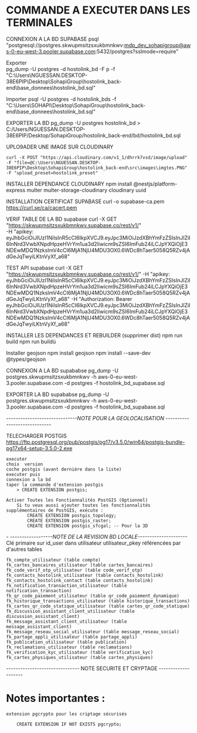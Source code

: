 #                        COMMANDE A EXECUTER DANS LES TERMINALES

CONNEXION A LA BD SUPABASE
    psql "postgresql://postgres.skwupmsitzsxukbmnkwv:mdp_dev_sohapigroup@aws-0-eu-west-3.pooler.supabase.com:5432/postgres?sslmode=require"

Exporter  
    pg_dump -U postgres -d hostolink_bd -F p -f "C:\Users\NGUESSAN.DESKTOP-38E6PIP\Desktop\SohapiGroup\hostolink_back-end\base_donnees\hostolink_bd.sql"
    
Importer 
    psql -U postgres -d hostolink_bds -f "C:\Users\SOHAPI\Desktop\SohapiGroup\hostolink_back-end\base_donnees\hostolink_bd.sql"

EXPORTER LA BD
    pg_dump -U postgres hostolink_bd > C:/Users/NGUESSAN.DESKTOP-38E6PIP/Desktop/SohapiGroup/hostolink_back-end/bd/hostolink_bd.sql

UPLO9ADER UNE IMAGE SUR CLOUDINARY

    curl -X POST "https://api.cloudinary.com/v1_1/dhrrk7vsd/image/upload" -F "file=@C:\Users\NGUESSAN.DESKTOP-38E6PIP\Desktop\SohapiGroup\hostolink_back-end\src\images\imgtes.PNG" -F "upload_preset=hostolink_preset"

INSTALLER DEPENDANCE CLOUDINARY
    npm install @nestjs/platform-express multer multer-storage-cloudinary cloudinary uuid

INSTALLATION CERTIFICAT SUPABASE
    curl -o supabase-ca.pem https://curl.se/ca/cacert.pem

VERIF TABLE DE LA BD supabase
    curl -X GET "https://skwupmsitzsxukbmnkwv.supabase.co/rest/v1/" \
  -H "apikey: eyJhbGciOiJIUzI1NiIsInR5cCI6IkpXVCJ9.eyJpc3MiOiJzdXBhYmFzZSIsInJlZiI6InNrd3VwbXNpdHpzeHVrYm1ua3d2Iiwicm9sZSI6ImFub24iLCJpYXQiOjE3NDEwMDQ1NzksImV4cCI6MjA1NjU4MDU3OX0.6WDc8hTaer5058Q5RZv4jAdGeJqTwyiLKtnVyXf_a68"

TEST API supabase
    curl -X GET "https://skwupmsitzsxukbmnkwv.supabase.co/rest/v1/" -H "apikey: eyJhbGciOiJIUzI1NiIsInR5cCI6IkpXVCJ9.eyJpc3MiOiJzdXBhYmFzZSIsInJlZiI6InNrd3VwbXNpdHpzeHVrYm1ua3d2Iiwicm9sZSI6ImFub24iLCJpYXQiOjE3NDEwMDQ1NzksImV4cCI6MjA1NjU4MDU3OX0.6WDc8hTaer5058Q5RZv4jAdGeJqTwyiLKtnVyXf_a68" -H "Authorization: Bearer eyJhbGciOiJIUzI1NiIsInR5cCI6IkpXVCJ9.eyJpc3MiOiJzdXBhYmFzZSIsInJlZiI6InNrd3VwbXNpdHpzeHVrYm1ua3d2Iiwicm9sZSI6ImFub24iLCJpYXQiOjE3NDEwMDQ1NzksImV4cCI6MjA1NjU4MDU3OX0.6WDc8hTaer5058Q5RZv4jAdGeJqTwyiLKtnVyXf_a68"


INSTALLER LES DEPENDANCES ET REBUILDER (supprimer dist)
    npm run build
    npm run buildù

Installer geojson
    npm install geojson
    npm install --save-dev @types/geojson

CONNEXION A LA BD supababse 
    pg_dump -U postgres.skwupmsitzsxukbmnkwv -h aws-0-eu-west-3.pooler.supabase.com -d postgres -f hostolink_bd_supabase.sql

EXPORTER LA BD supababse
    pg_dump -U postgres.skwupmsitzsxukbmnkwv -h aws-0-eu-west-3.pooler.supabase.com -d postgres -f hostolink_bd_supabase.sql


*------------------------------NOTE POUR LA GEOLOCALISATION -----------------------------*

TELECHARGER POSTGIS 
    https://ftp.postgresql.org/pub/postgis/pg17/v3.5.0/win64/postgis-bundle-pg17x64-setup-3.5.0-2.exe

    executer
    choix  version 
    coche postgis (avant dernière dans la liste)
    executer puis 
    connexion a la bd
    taper la commande d'extension postgis
        > CREATE EXTENSION postgis;
        
    Activer Toutes les Fonctionnalités PostGIS (Optionnel)
        Si tu veux aussi ajouter toutes les fonctionnalités supplémentaires de PostGIS, exécute :
            CREATE EXTENSION postgis_topology; 
            CREATE EXTENSION postgis_raster;
            CREATE EXTENSION postgis_sfcgal; -- Pour la 3D


*-  ------------------NOTE DE LA REVISION BD LOCALE---------------------*
Clé primaire sur id_user dans utilisateur utilisateur_pkey référencées par d'autres tables

    fk_compte_utilisateur (table compte)
    fk_cartes_bancaires_utilisateur (table cartes_bancaires)
    fk_code_verif_otp_utilisateur (table code_verif_otp)
    fk_contacts_hostolink_utilisateur (table contacts_hostolink)
    fk_contacts_hostolink_contact (table contacts_hostolink)
    fk_notification_transaction_utilisateur (table notification_transaction)
    fk_qr_code_paiement_utilisateur (table qr_code_paiement_dynamique)
    fk_historique_transactions_utilisateur (table historique_transactions)
    fk_cartes_qr_code_statique_utilisateur (table cartes_qr_code_statique)
    fk_discussion_assistant_client_utilisateur (table discussion_assistant_client)
    fk_message_assistant_client_utilisateur (table message_assistant_client)
    fk_message_reseau_social_utilisateur (table message_reseau_social)
    fk_partage_appli_utilisateur (table partage_appli)
    fk_publication_utilisateur (table publication)
    fk_reclamations_utilisateur (table reclamations)
    fk_verification_kyc_utilisateur (table verification_kyc)
    fk_cartes_physiques_utilisateur (table cartes_physiques)



------------------------------- NOTE SECURITE ET CRYPTAGE --------------------

 
# Notes importantes :
    extension pgcrypto pour les criptage sécurisés

        CREATE EXTENSION IF NOT EXISTS pgcrypto;
